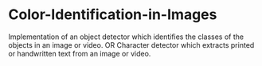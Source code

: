 # Color-Identification-in-Images
Implementation of an object detector which identifies the classes of the objects in an image or video. OR Character detector which extracts printed or handwritten text from an  image or video.
